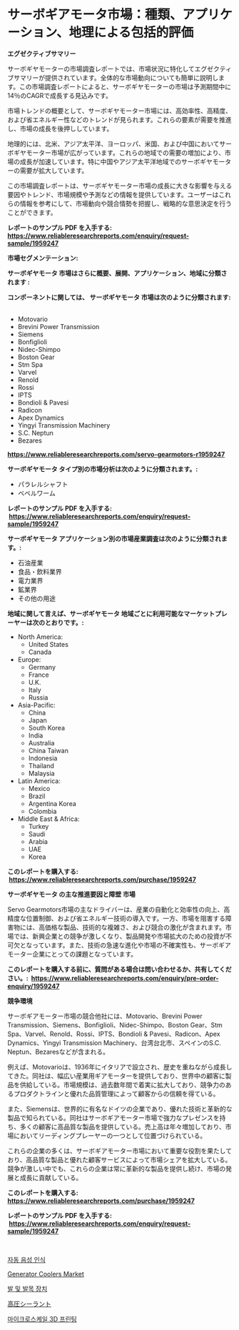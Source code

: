 <p><h1>サーボギアモータ市場：種類、アプリケーション、地理による包括的評価</h1></p><p><strong>エグゼクティブサマリー</strong></p>
<p><p>サーボギヤモーターの市場調査レポートでは、市場状況に特化してエグゼクティブサマリーが提供されています。全体的な市場動向についても簡単に説明します。この市場調査レポートによると、サーボギヤモーターの市場は予測期間中に14％のCAGRで成長する見込みです。</p><p>市場トレンドの概要として、サーボギヤモーター市場には、高効率性、高精度、および省エネルギー性などのトレンドが見られます。これらの要素が需要を推進し、市場の成長を後押ししています。</p><p>地理的には、北米、アジア太平洋、ヨーロッパ、米国、および中国においてサーボギヤモーター市場が広がっています。これらの地域での需要の増加により、市場の成長が加速しています。特に中国やアジア太平洋地域でのサーボギヤモーターの需要が拡大しています。</p><p>この市場調査レポートは、サーボギヤモーター市場の成長に大きな影響を与える要因やトレンド、市場規模や予測などの情報を提供しています。ユーザーはこれらの情報を参考にして、市場動向や競合情勢を把握し、戦略的な意思決定を行うことができます。</p></p>
<p><strong>レポートのサンプル PDF を入手する: <a href="https://www.reliableresearchreports.com/enquiry/request-sample/1959247">https://www.reliableresearchreports.com/enquiry/request-sample/1959247</a></strong></p>
<p><strong>市場セグメンテーション:</strong></p>
<p><strong> サーボギヤモータ 市場はさらに概要、展開、アプリケーション、地域に分類されます :</strong></p>
<p><strong>コンポーネントに関しては、 サーボギヤモータ 市場は次のように分類されます: &nbsp;</strong></p>
<p><ul><li>Motovario</li><li>Brevini Power Transmission</li><li>Siemens</li><li>Bonfiglioli</li><li>Nidec-Shimpo</li><li>Boston Gear</li><li>Stm Spa</li><li>Varvel</li><li>Renold</li><li>Rossi</li><li>IPTS</li><li>Bondioli & Pavesi</li><li>Radicon</li><li>Apex Dynamics</li><li>Yingyi Transmission Machinery</li><li>S.C. Neptun</li><li>Bezares</li></ul></p>
<p><strong><a href="https://www.reliableresearchreports.com/servo-gearmotors-r1959247">https://www.reliableresearchreports.com/servo-gearmotors-r1959247</a></strong></p>
<p><strong> サーボギヤモータ タイプ別の市場分析は次のように分類されます。:</strong></p>
<p><ul><li>パラレルシャフト</li><li>ベベルワーム</li></ul></p>
<p><strong>レポートのサンプル PDF を入手する: &nbsp;<a href="https://www.reliableresearchreports.com/enquiry/request-sample/1959247">https://www.reliableresearchreports.com/enquiry/request-sample/1959247</a></strong></p>
<p><strong> サーボギヤモータ アプリケーション別の市場産業調査は次のように分類されます。:</strong></p>
<p><ul><li>石油産業</li><li>食品・飲料業界</li><li>電力業界</li><li>鉱業界</li><li>その他の用途</li></ul></p>
<p><strong>地域に関して言えば、サーボギヤモータ 地域ごとに利用可能なマーケットプレーヤーは次のとおりです。:</strong></p>
<p><ul>
    <li>
        North America:
        <ul>
            <li>United States</li>
            <li>Canada</li>
        </ul>
    </li>
    <li>
        Europe:
        <ul>
            <li>Germany</li>
            <li>France</li>
            <li>U.K.</li>
            <li>Italy</li>
            <li>Russia</li>
        </ul>
    </li>
    <li>
        Asia-Pacific:
        <ul>
            <li>China</li>
            <li>Japan</li>
            <li>South Korea</li>
            <li>India</li>
            <li>Australia</li>
            <li>China Taiwan</li>
            <li>Indonesia</li>
            <li>Thailand</li>
            <li>Malaysia</li>
        </ul>
    </li>
    <li>
        Latin America:
        <ul>
            <li>Mexico</li>
            <li>Brazil</li>
            <li>Argentina Korea</li>
            <li>Colombia</li>
        </ul>
    </li>
    <li>
        Middle East & Africa:
        <ul>
            <li>Turkey</li>
            <li>Saudi</li>
            <li>Arabia</li>
            <li>UAE</li>
            <li>Korea</li>
        </ul>
    </li>
    </ul></p>
<p><strong>このレポートを購入する: &nbsp;<a href="https://www.reliableresearchreports.com/purchase/1959247">https://www.reliableresearchreports.com/purchase/1959247</a></strong></p>
<p><strong>サーボギヤモータ の主な推進要因と障壁 市場</strong></p>
<p><p>Servo Gearmotors市場の主なドライバーは、産業の自動化と効率性の向上、高精度な位置制御、および省エネルギー技術の導入です。一方、市場を阻害する障害物には、高価格な製品、技術的な複雑さ、および競合の激化が含まれます。市場では、新興企業との競争が激しくなり、製品開発や市場拡大のための投資が不可欠となっています。また、技術の急速な進化や市場の不確実性も、サーボギアモーター企業にとっての課題となっています。</p></p>
<p><strong>このレポートを購入する前に、質問がある場合は問い合わせるか、共有してください。:&nbsp; <a href="https://www.reliableresearchreports.com/enquiry/pre-order-enquiry/1959247">https://www.reliableresearchreports.com/enquiry/pre-order-enquiry/1959247</a></strong></p>
<p><strong>競争環境</strong></p>
<p><p>サーボギアモーター市場の競合他社には、Motovario、Brevini Power Transmission、Siemens、Bonfiglioli、Nidec-Shimpo、Boston Gear、Stm Spa、Varvel、Renold、Rossi、IPTS、Bondioli & Pavesi、Radicon、Apex Dynamics、Yingyi Transmission Machinery、台湾台北市、スペインのS.C. Neptun、Bezaresなどが含まれる。</p><p>例えば、Motovarioは、1936年にイタリアで設立され、歴史を重ねながら成長してきた。同社は、幅広い産業用ギアモーターを提供しており、世界中の顧客に製品を供給している。市場規模は、過去数年間で着実に拡大しており、競争力のあるプロダクトラインと優れた品質管理によって顧客からの信頼を得ている。</p><p>また、Siemensは、世界的に有名なドイツの企業であり、優れた技術と革新的な製品で知られている。同社はサーボギアモーター市場で強力なプレゼンスを持ち、多くの顧客に高品質な製品を提供している。売上高は年々増加しており、市場においてリーディングプレーヤーの一つとして位置づけられている。</p><p>これらの企業の多くは、サーボギアモーター市場において重要な役割を果たしており、高品質な製品と優れた顧客サービスによって市場シェアを拡大している。競争が激しい中でも、これらの企業は常に革新的な製品を提供し続け、市場の発展と成長に貢献している。</p></p>
<p><strong>このレポートを購入する: &nbsp; <a href="https://www.reliableresearchreports.com/purchase/1959247">https://www.reliableresearchreports.com/purchase/1959247</a></strong></p>
<p><strong>レポートのサンプル PDF を入手する: &nbsp;<a href="https://www.reliableresearchreports.com/enquiry/request-sample/1959247">https://www.reliableresearchreports.com/enquiry/request-sample/1959247</a></strong><strong></strong></p>
<p>&nbsp;</p>
<p><p><a href="https://medium.com/@jackieshlerin9805/%EC%9E%90%EB%8F%99-%EC%9D%8C%EC%84%B1-%EC%9D%B8%EC%8B%9D-%EC%8B%9C%EC%9E%A5%EC%9D%80-%EC%8B%9C%EC%9E%A5-%EC%A0%90%EC%9C%A0%EC%9C%A8-%EA%B7%9C%EB%AA%A8-%EB%B0%8F-2031%EB%85%84%EA%B9%8C%EC%A7%80%EC%9D%98-%EC%98%88%EC%B8%A1%EB%90%9C-%EC%98%88%EC%B8%A1%EC%97%90-%EC%B4%88%EC%A0%90%EC%9D%84-%EB%A7%9E%EC%B6%A5%EB%8B%88%EB%8B%A4-bd6bed629a92">자동 음성 인식</a></p><p><a href="https://github.com/lataunyatinikmelvin59ilbd0dv/Market-Research-Report-List-2/blob/main/generator-coolers-market.md">Generator Coolers Market</a></p><p><a href="https://github.com/Elenrrera7685/Market-Research-Report-List-1/blob/main/421035030405.md">발 및 발목 장치</a></p><p><a href="https://medium.com/@pollynsatcherayted345/%E9%AB%98%E5%9C%A7%E3%82%B7%E3%83%BC%E3%83%A9%E3%83%B3%E3%83%88%E5%B8%82%E5%A0%B4%E3%81%AE%E8%A6%8F%E6%A8%A1%E3%81%AF-%E3%82%B0%E3%83%AD%E3%83%BC%E3%83%90%E3%83%AB%E6%A5%AD%E7%95%8C%E3%81%A7%E6%9C%80%E3%82%82%E5%8A%B9%E6%9E%9C%E7%9A%84%E3%81%AA%E3%83%9E%E3%83%BC%E3%82%B1%E3%83%86%E3%82%A3%E3%83%B3%E3%82%B0%E3%83%81%E3%83%A3%E3%83%8D%E3%83%AB%E3%82%92%E6%98%8E%E3%82%89%E3%81%8B%E3%81%AB%E3%81%97%E3%81%BE%E3%81%99-6240b73520f0">高圧シーラント</a></p><p><a href="https://github.com/sammyUltyylrich9067856/Market-Research-Report-List-1/blob/main/401790530406.md">마이크로스케일 3D 프린팅</a></p></p>